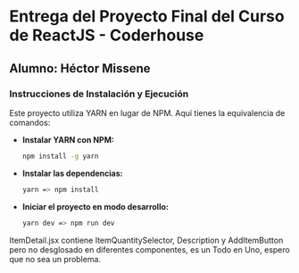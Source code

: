 # Entrega del Proyecto Final del Curso de ReactJS - Coderhouse

## Alumno: Héctor Missene

### Instrucciones de Instalación y Ejecución

Este proyecto utiliza YARN en lugar de NPM. Aquí tienes la equivalencia de comandos:

- **Instalar YARN con NPM:**

  ```bash
  npm install -g yarn

  ```

- **Instalar las dependencias:**

  ```bash
  yarn => npm install

  ```

- **Iniciar el proyecto en modo desarrollo:**
  ```bash
  yarn dev => npm run dev
  ```

ItemDetail.jsx contiene ItemQuantitySelector, Description y AddItemButton pero no desglosado en diferentes componentes, es un Todo en Uno, espero que no sea un problema.
